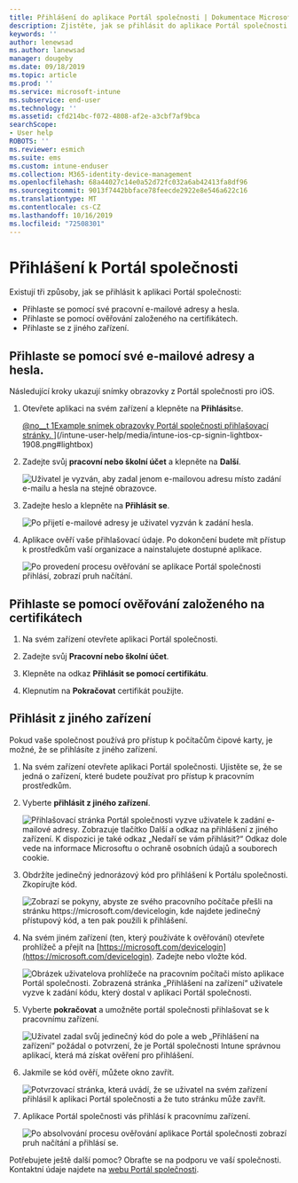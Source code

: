 ```yaml
---
title: Přihlášení do aplikace Portál společnosti | Dokumentace Microsoftu
description: Zjistěte, jak se přihlásit do aplikace Portál společnosti na více platformách.
keywords: ''
author: lenewsad
ms.author: lanewsad
manager: dougeby
ms.date: 09/18/2019
ms.topic: article
ms.prod: ''
ms.service: microsoft-intune
ms.subservice: end-user
ms.technology: ''
ms.assetid: cfd214bc-f072-4808-af2e-a3cbf7af9bca
searchScope:
- User help
ROBOTS: ''
ms.reviewer: esmich
ms.suite: ems
ms.custom: intune-enduser
ms.collection: M365-identity-device-management
ms.openlocfilehash: 68a44027c14e0a52d72fc032a6ab42413fa8df96
ms.sourcegitcommit: 9013f7442bbface78feecde2922e8e546a622c16
ms.translationtype: MT
ms.contentlocale: cs-CZ
ms.lasthandoff: 10/16/2019
ms.locfileid: "72508301"
---
```

# <a name="sign-in-to-company-portal"></a>Přihlášení k Portál společnosti  

Existují tři způsoby, jak se přihlásit k aplikaci Portál společnosti:

* Přihlaste se pomocí své pracovní e-mailové adresy a hesla.  
* Přihlaste se pomocí ověřování založeného na certifikátech.  
* Přihlaste se z jiného zařízení.    


## <a name="sign-in-with-your-email-address-and-password"></a>Přihlaste se pomocí své e-mailové adresy a hesla.
Následující kroky ukazují snímky obrazovky z Portál společnosti pro iOS.  

1. Otevřete aplikaci na svém zařízení a klepněte na **Přihlásit**se.  

   [@no__t 1Example snímek obrazovky Portál společnosti přihlašovací stránky. ](/intune-user-help/media/intune-ios-cp-signin-1908.png)](/intune-user-help/media/intune-ios-cp-signin-lightbox-1908.png#lightbox)  


2. Zadejte svůj **pracovní nebo školní účet** a klepněte na **Další**.

   ![Uživatel je vyzván, aby zadal jenom e-mailovou adresu místo zadání e-mailu a hesla na stejné obrazovce.](/intune-user-help/media/cp_ios_aad_signin_after_1804_002.png)

3. Zadejte heslo a klepněte na **Přihlásit se**.

   ![Po přijetí e-mailové adresy je uživatel vyzván k zadání hesla.](/intune-user-help/media/cp_ios_aad_signin_after_1804_003.png)

4. Aplikace ověří vaše přihlašovací údaje. Po dokončení budete mít přístup k prostředkům vaší organizace a nainstalujete dostupné aplikace.  

   ![Po provedení procesu ověřování se aplikace Portál společnosti přihlásí, zobrazí pruh načítání.](/intune-user-help/media/cp_ios_aad_signin_after_1804_004.png)

## <a name="sign-in-with-certificate-based-authentication"></a>Přihlaste se pomocí ověřování založeného na certifikátech

1. Na svém zařízení otevřete aplikaci Portál společnosti.  

2. Zadejte svůj **Pracovní nebo školní účet**.  

3. Klepněte na odkaz **Přihlásit se pomocí certifikátu**.  

4. Klepnutím na **Pokračovat** certifikát použijte.  

## <a name="sign-in-from-another-device"></a>Přihlásit z jiného zařízení

Pokud vaše společnost používá pro přístup k počítačům čipové karty, je možné, že se přihlásíte z jiného zařízení.  

1. Na svém zařízení otevřete aplikaci Portál společnosti. Ujistěte se, že se jedná o zařízení, které budete používat pro přístup k pracovním prostředkům.       

1. Vyberte **přihlásit z jiného zařízení**.  

   ![Přihlašovací stránka Portál společnosti vyzve uživatele k zadání e-mailové adresy.  Zobrazuje tlačítko Další a odkaz na přihlášení z jiného zařízení. K dispozici je také odkaz „Nedaří se vám přihlásit?“ Odkaz dole vede na informace Microsoftu o ochraně osobních údajů a souborech cookie.](/intune-user-help/media/cp_ios_aad_signin_after_1804_005.png)

2. Obdržíte jedinečný jednorázový kód pro přihlášení k Portálu společnosti. Zkopírujte kód.

   ![Zobrazí se pokyny, abyste ze svého pracovního počítače přešli na stránku https://microsoft.com/devicelogin, kde najdete jedinečný přístupový kód, a ten pak použili k přihlášení.](/intune-user-help/media/cp_ios_aad_signin_after_1804_006.png)

3. Na svém jiném zařízení (ten, který používáte k ověřování) otevřete prohlížeč a přejít na [https://microsoft.com/devicelogin](https://microsoft.com/devicelogin). Zadejte nebo vložte kód.  

   ![Obrázek uživatelova prohlížeče na pracovním počítači místo aplikace Portál společnosti. Zobrazená stránka „Přihlášení na zařízení“ uživatele vyzve k zadání kódu, který dostal v aplikaci Portál společnosti.](/intune/media/cp_ios_aad_signin_from_another_device_after_1704_004.png)

4. Vyberte __pokračovat__ a umožněte portál společnosti přihlašovat se k pracovnímu zařízení.   

   ![Uživatel zadal svůj jedinečný kód do pole a web „Přihlášení na zařízení“ požádal o potvrzení, že je Portál společnosti Intune správnou aplikací, která má získat ověření pro přihlášení.](/intune/media/cp_ios_aad_signin_from_another_device_after_1704_005.png)

5. Jakmile se kód ověří, můžete okno zavřít.  

   ![Potvrzovací stránka, která uvádí, že se uživatel na svém zařízení přihlásil k aplikaci Portál společnosti a že tuto stránku může zavřít.](/intune/media/cp_ios_aad_signin_from_another_device_after_1704_006.png)

6. Aplikace Portál společnosti vás přihlásí k pracovnímu zařízení.  

   ![Po absolvování procesu ověřování aplikace Portál společnosti zobrazí pruh načítání a přihlásí se.](/intune-user-help/media/cp_ios_aad_signin_after_1804_007.png)

Potřebujete ještě další pomoc? Obraťte se na podporu ve vaší společnosti. Kontaktní údaje najdete na [webu Portál společnosti](https://go.microsoft.com/fwlink/?linkid=2010980).  
